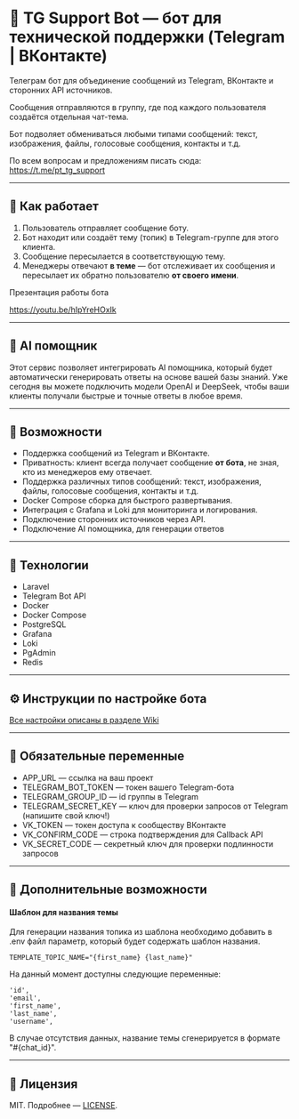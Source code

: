 # 🤖 TG Support Bot — бот для технической поддержки (Telegram | ВКонтакте)

Телеграм бот для объединение сообщений из Telegram, ВКонтакте и сторонних API источников. 

Сообщения отправляются в группу, где под каждого пользователя создаётся отдельная чат-тема.

Бот подволяет обмениваться любыми типами сообщений: текст, изображения, файлы, голосовые сообщения, контакты и т.д.

По всем вопросам и предложениям писать сюда:
https://t.me/pt_tg_support

---

## 📌 Как работает

1. Пользователь отправляет сообщение боту.
2. Бот находит или создаёт тему (топик) в Telegram-группе для этого клиента.
3. Сообщение пересылается в соответствующую тему.
4. Менеджеры отвечают **в теме** — бот отслеживает их сообщения и пересылает их обратно пользователю **от своего имени**.

Презентация работы бота

https://youtu.be/hIpYreHOxIk

---

## 🤖 AI помощник

Этот сервис позволяет интегрировать AI помощника, который будет автоматически генерировать ответы на основе вашей базы знаний. 
Уже сегодня вы можете подключить модели OpenAI и DeepSeek, чтобы ваши клиенты получали быстрые и точные ответы в любое время.

---

## 🚀 Возможности

* Поддержка сообщений из Telegram и ВКонтакте.
* Приватность: клиент всегда получает сообщение **от бота**, не зная, кто из менеджеров ему отвечает.
* Поддержка различных типов сообщений: текст, изображения, файлы, голосовые сообщения, контакты и т.д.
* Docker Compose сборка для быстрого развертывания.
* Интеграция с Grafana и Loki для мониторинга и логирования.
* Подключение сторонних источников через API.
* Подключение AI помощника, для генерации ответов

---

## 🧱 Технологии
* Laravel
* Telegram Bot API
* Docker
* Docker Compose
* PostgreSQL
* Grafana
* Loki
* PgAdmin
* Redis

---

## ⚙️ Инструкции по настройке бота

[Все настройки описаны в разделе Wiki](https://github.com/prog-time/tg-support-bot/wiki/)

---

## 🔧 Обязательные переменные
* APP_URL — ссылка на ваш проект
* TELEGRAM_BOT_TOKEN — токен вашего Telegram-бота
* TELEGRAM_GROUP_ID — id группы в Telegram
* TELEGRAM_SECRET_KEY — ключ для проверки запросов от Telegram (напишите свой ключ!)
* VK_TOKEN — токен доступа к сообществу ВКонтакте
* VK_CONFIRM_CODE — строка подтверждения для Callback API
* VK_SECRET_CODE — секретный ключ для проверки подлинности запросов

---

## 🧩 Дополнительные возможности

#### Шаблон для названия темы
Для генерации названия топика из шаблона необходимо добавить в .env файл параметр, который будет содержать шаблон названия.
```dotenv
TEMPLATE_TOPIC_NAME="{first_name} {last_name}"
```
На данный момент доступны следующие переменные:
```dotenv
'id',
'email',
'first_name',
'last_name',
'username',
```
В случае отсутствия данных, название темы сгенерируется в формате "#{chat_id}".

---

## 📄 Лицензия

MIT. Подробнее — [LICENSE](./LICENSE).

